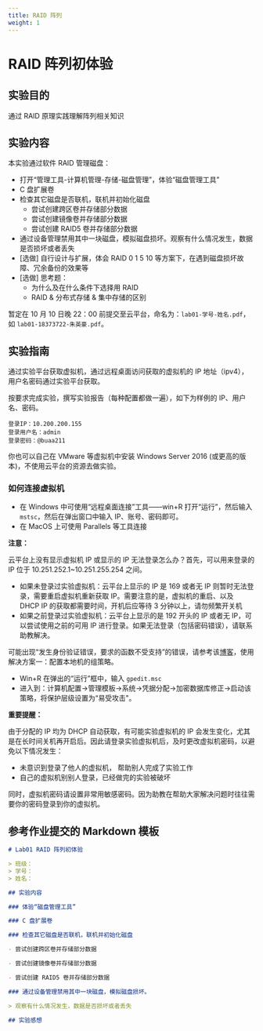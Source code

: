 ```yaml
---
title: RAID 阵列
weight: 1
---
```


# RAID 阵列初体验

## 实验目的

通过 RAID 原理实践理解阵列相关知识

## 实验内容

本实验通过软件 RAID 管理磁盘：

- 打开“管理工具-计算机管理-存储-磁盘管理”，体验“磁盘管理工具”
- C 盘扩展卷
- 检查其它磁盘是否联机，联机并初始化磁盘
  - 尝试创建跨区卷并存储部分数据
  - 尝试创建镜像卷并存储部分数据
  - 尝试创建 RAID5 卷并存储部分数据
- 通过设备管理禁用其中一块磁盘，模拟磁盘损坏。观察有什么情况发生，数据是否损坏或者丢失
- [选做] 自行设计与扩展，体会 RAID 0 1 5 10 等方案下，在遇到磁盘损坏故障、冗余备份的效果等
- [选做] 思考题：
  - 为什么及在什么条件下选择用 RAID
  - RAID & 分布式存储 & 集中存储的区别

暂定在 10 月 10 日晚 22：00 前提交至云平台，命名为：`lab01-学号-姓名.pdf`，如 `lab01-18373722-朱英豪.pdf`。

## 实验指南

通过实验平台获取虚拟机，通过远程桌面访问获取的虚拟机的 IP 地址（ipv4），用户名密码通过实验平台获取。

按要求完成实验，撰写实验报告（每种配置都做一遍），如下为样例的 IP、用户名、密码。

```
登录IP：10.200.200.155
登录用户名：admin
登录密码：@buaa211
```

你也可以自己在 VMware 等虚拟机中安装 Windows Server 2016 (或更高的版本)，不使用云平台的资源去做实验。

### 如何连接虚拟机

- 在 Windows 中可使用“远程桌面连接”工具——win+R 打开“运行”，然后输入 `mstsc`，然后在弹出窗口中输入 IP、账号、密码即可。
- 在 MacOS 上可使用 Parallels 等工具连接

**注意：**

云平台上没有显示虚拟机 IP 或显示的 IP 无法登录怎么办？首先，可以用来登录的 IP 位于 10.251.252.1~10.251.255.254 之间。

- 如果未登录过实验虚拟机：云平台上显示的 IP 是 169 或者无 IP 则暂时无法登录，需要重启虚拟机重新获取 IP。需要注意的是，虚拟机的重启、以及 DHCP IP 的获取都需要时间，开机后应等待 3 分钟以上，请勿频繁开关机
- 如果之前登录过实验虚拟机：云平台上显示的是 192 开头的 IP 或者无 IP，可以尝试使用之前的可用 IP 进行登录。如果无法登录（包括密码错误），请联系助教解决。

可能出现“发生身份验证错误，要求的函数不受支持”的错误，请参考该[博客](https://blog.csdn.net/qq_35206244/article/details/84104995)，使用解决方案一：配置本地机的组策略。

- Win+R 在弹出的“运行”框中，输入 `gpedit.msc`
- 进入到：计算机配置->管理模板->系统->凭据分配->加密数据库修正->启动该策略，将保护层级设置为“易受攻击"。

**重要提醒：**

由于分配的 IP 均为 DHCP 自动获取，有可能实验虚拟机的 IP 会发生变化，尤其是在长时间关机再开启后。因此请登录实验虚拟机后，及时更改虚拟机密码，以避免以下情况发生：

- 未意识到登录了他人的虚拟机， 帮助别人完成了实验工作
- 自己的虚拟机别别人登录，已经做完的实验被破坏

同时，虚拟机密码请设置非常用敏感密码。因为助教在帮助大家解决问题时往往需要你的密码登录到你的虚拟机。

## 参考作业提交的 Markdown 模板

```markdown
# Lab01 RAID 阵列初体验

> 班级：
> 学号：
> 姓名：

## 实验内容

### 体验“磁盘管理工具”

### C 盘扩展卷

### 检查其它磁盘是否联机，联机并初始化磁盘

- 尝试创建跨区卷并存储部分数据

- 尝试创建镜像卷并存储部分数据

- 尝试创建 RAID5 卷并存储部分数据

### 通过设备管理禁用其中一块磁盘，模拟磁盘损坏。

> 观察有什么情况发生，数据是否损坏或者丢失

## 实验感想

```
